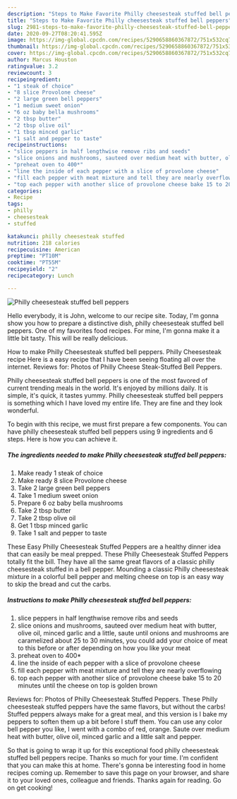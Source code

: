 ```yaml
---
description: "Steps to Make Favorite Philly cheesesteak stuffed bell peppers"
title: "Steps to Make Favorite Philly cheesesteak stuffed bell peppers"
slug: 2981-steps-to-make-favorite-philly-cheesesteak-stuffed-bell-peppers
date: 2020-09-27T08:20:41.595Z
image: https://img-global.cpcdn.com/recipes/5290658860367872/751x532cq70/philly-cheesesteak-stuffed-bell-peppers-recipe-main-photo.jpg
thumbnail: https://img-global.cpcdn.com/recipes/5290658860367872/751x532cq70/philly-cheesesteak-stuffed-bell-peppers-recipe-main-photo.jpg
cover: https://img-global.cpcdn.com/recipes/5290658860367872/751x532cq70/philly-cheesesteak-stuffed-bell-peppers-recipe-main-photo.jpg
author: Marcus Houston
ratingvalue: 3.2
reviewcount: 3
recipeingredient:
- "1 steak of choice"
- "8 slice Provolone cheese"
- "2 large green bell peppers"
- "1 medium sweet onion"
- "6 oz baby bella mushrooms"
- "2 tbsp butter"
- "2 tbsp olive oil"
- "1 tbsp minced garlic"
- "1 salt and pepper to taste"
recipeinstructions:
- "slice peppers in half lengthwise remove ribs and seeds"
- "slice onions and mushrooms, sauteed over medium heat with butter, olive oil, minced garlic and a little, saute until onions and mushrooms are caramelized about 25 to 30 minutes, you could add your choice of meat to this before or after depending on how you like your meat"
- "preheat oven to 400*"
- "line the inside of each pepper with a slice of provolone cheese"
- "fill each pepper with meat mixture and tell they are nearly overflowing"
- "top each pepper with another slice of provolone cheese bake 15 to 20 minutes until the cheese on top is golden brown"
categories:
- Recipe
tags:
- philly
- cheesesteak
- stuffed

katakunci: philly cheesesteak stuffed 
nutrition: 218 calories
recipecuisine: American
preptime: "PT10M"
cooktime: "PT55M"
recipeyield: "2"
recipecategory: Lunch

---
```



![Philly cheesesteak stuffed bell peppers](https://img-global.cpcdn.com/recipes/5290658860367872/751x532cq70/philly-cheesesteak-stuffed-bell-peppers-recipe-main-photo.jpg)

Hello everybody, it is John, welcome to our recipe site. Today, I'm gonna show you how to prepare a distinctive dish, philly cheesesteak stuffed bell peppers. One of my favorites food recipes. For mine, I'm gonna make it a little bit tasty. This will be really delicious.

How to make Philly Cheesesteak stuffed bell peppers. Philly Cheesesteak recipe Here is a easy recipe that I have been seeing floating all over the internet. Reviews for: Photos of Philly Cheese Steak-Stuffed Bell Peppers.

Philly cheesesteak stuffed bell peppers is one of the most favored of current trending meals in the world. It's enjoyed by millions daily. It is simple, it's quick, it tastes yummy. Philly cheesesteak stuffed bell peppers is something which I have loved my entire life. They are fine and they look wonderful.


To begin with this recipe, we must first prepare a few components. You can have philly cheesesteak stuffed bell peppers using 9 ingredients and 6 steps. Here is how you can achieve it.

<!--inarticleads1-->

##### The ingredients needed to make Philly cheesesteak stuffed bell peppers:

1. Make ready 1 steak of choice
1. Make ready 8 slice Provolone cheese
1. Take 2 large green bell peppers
1. Take 1 medium sweet onion
1. Prepare 6 oz baby bella mushrooms
1. Take 2 tbsp butter
1. Take 2 tbsp olive oil
1. Get 1 tbsp minced garlic
1. Take 1 salt and pepper to taste


These Easy Philly Cheesesteak Stuffed Peppers are a healthy dinner idea that can easily be meal prepped. These Philly Cheesesteak Stuffed Peppers totally fit the bill. They have all the same great flavors of a classic philly cheesesteak stuffed in a bell pepper. Mounding a classic Philly cheesesteak mixture in a colorful bell pepper and melting cheese on top is an easy way to skip the bread and cut the carbs. 

<!--inarticleads2-->

##### Instructions to make Philly cheesesteak stuffed bell peppers:

1. slice peppers in half lengthwise remove ribs and seeds
1. slice onions and mushrooms, sauteed over medium heat with butter, olive oil, minced garlic and a little, saute until onions and mushrooms are caramelized about 25 to 30 minutes, you could add your choice of meat to this before or after depending on how you like your meat
1. preheat oven to 400*
1. line the inside of each pepper with a slice of provolone cheese
1. fill each pepper with meat mixture and tell they are nearly overflowing
1. top each pepper with another slice of provolone cheese bake 15 to 20 minutes until the cheese on top is golden brown


Reviews for: Photos of Philly Cheesesteak Stuffed Peppers. These Philly cheesesteak stuffed peppers have the same flavors, but without the carbs! Stuffed peppers always make for a great meal, and this version is I bake my peppers to soften them up a bit before I stuff them. You can use any color bell pepper you like, I went with a combo of red, orange. Saute over medium heat with butter, olive oil, minced garlic and a little salt and pepper. 

So that is going to wrap it up for this exceptional food philly cheesesteak stuffed bell peppers recipe. Thanks so much for your time. I'm confident that you can make this at home. There's gonna be interesting food in home recipes coming up. Remember to save this page on your browser, and share it to your loved ones, colleague and friends. Thanks again for reading. Go on get cooking!
